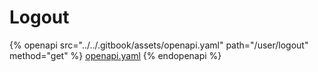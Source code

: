 # Logout

{% openapi src="../../.gitbook/assets/openapi.yaml" path="/user/logout" method="get" %}
[openapi.yaml](../../.gitbook/assets/openapi.yaml)
{% endopenapi %}
